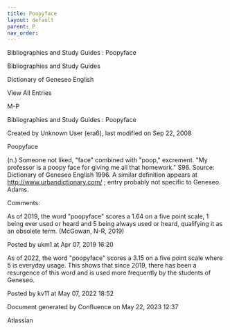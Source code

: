 ```yaml
---
title: Poopyface
layout: default
parent: P
nav_order:
---
```


Bibliographies and Study Guides : Poopyface

Bibliographies and Study Guides

Dictionary of Geneseo English

View All Entries

M-P

Bibliographies and Study Guides : Poopyface

Created by  Unknown User (era6), last modified on Sep 22, 2008

Poopyface

(n.) Someone not liked, &quot;face&quot; combined with &quot;poop,&quot; excrement. &quot;My professor is a poopy face for giving me all that homework.&quot; S96. Source: Dictionary of Geneseo English 1996. A similar definition appears at http://www.urbandictionary.com/ ; entry probably not specific to Geneseo. Adams.

Comments:

As of 2019, the word &quot;poopyface&quot; scores a 1.64 on a five point scale, 1 being ever used or heard and 5 being always used or heard, qualifying it as an obsolete term. (McGowan, N-R, 2019)

Posted by ukm1 at Apr 07, 2019 16:20

As of 2022, the word &quot;poopyface&quot; scores a 3.15 on a five point scale where 5 is everyday usage. This shows that since 2019, there has been a resurgence of this word and is used more frequently by the students of Geneseo. 

Posted by kv11 at May 07, 2022 18:52

Document generated by Confluence on May 22, 2023 12:37

Atlassian
